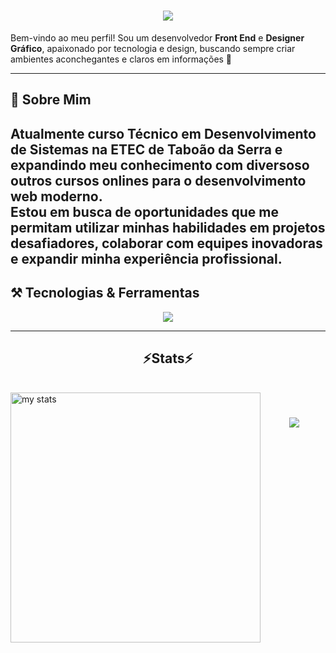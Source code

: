 <h1 align="center">
<img src="https://readme-typing-svg.herokuapp.com/?font=Kanit&size=35&center=true&vCenter=true&width=500&height=70&duration=4000&lines=olá!+👋;+me+chamo+Rafael+Paes!;" />
</h1>
 
 Bem-vindo ao meu perfil! Sou um desenvolvedor **Front End** e  **Designer Gráfico**, apaixonado por tecnologia e design, buscando sempre criar ambientes aconchegantes e claros em informações  🚀  
 
 ---
 
 ## 💼 Sobre Mim  
 
 Atualmente curso **Técnico em Desenvolvimento de Sistemas** na ETEC de Taboão da Serra e expandindo meu conhecimento com diversoso outros cursos onlines para o desenvolvimento web moderno.  
 Estou em busca de oportunidades que me permitam utilizar minhas habilidades em projetos desafiadores, colaborar com equipes inovadoras e expandir minha experiência profissional.
 ---
 ## ⚒️ Tecnologias & Ferramentas  
 
 <p align="center">
   <a href="https://skillicons.dev">
     <img src="https://skillicons.dev/icons?i=php,git,github,mysql,html,css,bootstrap,figma,java,javascript" />
   </a>
 </p>
 
 ---
 <h2 align="center" >⚡Stats⚡</h2>
<br>
<img alt="my stats" align="left" width="400px" src="https://github-readme-stats.vercel.app/api?username=RafaelPaes2008&theme=prussian"/> 

 <h1 align="center">
<img src="https://readme-typing-svg.herokuapp.com/?font=Kanit&size=35&center=true&vCenter=true&width=500&height=70&duration=4000&lines=obrigado+pela+atenção!;" />
</h1>
 

 
